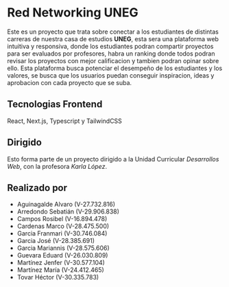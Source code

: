 # Red Networking UNEG
Este es un proyecto que trata sobre conectar a los estudiantes de distintas carreras de nuestra casa de estudios **UNEG**, esta sera una plataforma web intuitiva y responsiva, donde los estudiantes podran compartir proyectos para ser evaluados por profesores, habra un ranking donde todos podran revisar los proyectos con mejor calificacion y tambien podran opinar sobre ello. Esta plataforma busca potenciar el desempeño de los estudiantes y los valores, se busca que los usuarios puedan conseguir inspiracion, ideas y aprobacion con cada proyecto que se suba.

## Tecnologias Frontend
React, Next.js, Typescript y TailwindCSS

## Dirigido
Esto forma parte de un proyecto dirigido a la Unidad Curricular _Desarrollos Web_, con la profesora _Karla López_.

## Realizado por
* Aguinagalde Alvaro (V-27.732.816)
* Arredondo Sebatián (V-29.906.838)
* Campos Rosibel (V-16.894.478)
* Cardenas Marco (V-28.475.500)
* Garcia Franmari (V-30.746.084)
* Garcia José (V-28.385.691)
* Garcia Mariannis (V-28.575.606)
* Guevara Eduard (V-26.030.809)
* Martínez Jenfer (V-30.577.104)
* Martínez María (V-24.412.465)
* Tovar Héctor (V-30.335.783)
